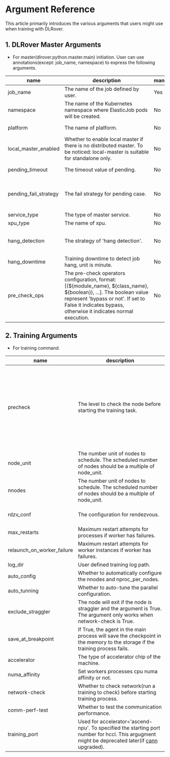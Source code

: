 # Argument Reference

This article primarily introduces the various arguments that users might use
when training with DLRover.

## 1. DLRover Master Arguments
* For master(dlrover.python.master.main) initiation. User can use annotations(except: job_name, namespace) to express the following arguments.

| name                  | description                                                                                                                                                                                                                   | mandatory | format                | default                                                                             | options                                                                           |
|-----------------------|-------------------------------------------------------------------------------------------------------------------------------------------------------------------------------------------------------------------------------|-----------|-----------------------|-------------------------------------------------------------------------------------|-----------------------------------------------------------------------------------|
| job_name              | <div style="width: 200pt"> The name of the job defined by user.                                                                                                                                                               | Yes       | string                | n/a                                                                                 | <div style="width: 100pt"> n/a                                                    |
| namespace             | The name of the Kubernetes namespace where ElasticJob pods will be created.                                                                                                                                                   | No        | string                | default                                                                             | n/a                                                                               |
| platform              | The name of platform.                                                                                                                                                                                                         | No        | string                | pyk8s                                                                               | pyk8s, k8s, ray or local                                                          |
| local_master_enabled  | Whether to enable local master if there is no distributed master. To be noticed: local-master is suitable for standalone only.                                                                                                | No        | boolean               | True                                                                                | True or False                                                                     |
| pending_timeout       | The timeout value of pending.                                                                                                                                                                                                 | No        | integer(unit: second) | 900                                                                                 | \>=0                                                                              |
| pending_fail_strategy | The fail strategy for pending case.                                                                                                                                                                                           | No        | integer               | 1                                                                                   | -1: disabled <br/>0: skip <br/>1: verify necessary parts <br/>2: verify all parts |
| service_type          | The type of master service.                                                                                                                                                                                                   | No        | string                | grpc                                                                                | grpc,http                                                                         |
| xpu_type              | The name of xpu.                                                                                                                                                                                                              | No        | string                | nvidia                                                                              | nvidia,ascend                                                                     |
| hang_detection        | The strategy of 'hang detection'.                                                                                                                                                                                             | No        | integer               | 1                                                                                   | 0: log only <br/>1: notify <br/>2: with fault tolerance <br/>                     |
| hang_downtime         | Training downtime to detect job hang, unit is minute.                                                                                                                                                                         | No        | integer               | 30                                                                                  | \>=0                                                                              |
| pre_check_ops         | The pre-check operators configuration, format: [(${module_name}, ${class_name}, ${boolean}), ...]. The boolean value represent 'bypass or not'. If set to False it indicates bypass, otherwise it indicates normal execution. | No        | string(tuple list)    | [("dlrover.python.master.diagnosis.precheck_operator", "NoPreCheckOperator", True)] | user defined                                                                      |


## 2. Training Arguments
* For training command.

| name               | description                                                                                                                                                                                                                    | mandatory | format  | default        | options                                                                                                                                                                                                         |
|--------------------|--------------------------------------------------------------------------------------------------------------------------------------------------------------------------------------------------------------------------------|----|---------|----------------|-----------------------------------------------------------------------------------------------------------------------------------------------------------------------------------------------------------------|
| precheck           | <div style="width: 200pt"> The level to check the node before starting the training task.                                                                                                                                      | No | integer | 0              | <div style="width: 100pt"> 0: no check <br/>1: splits nodes into groups to runs a matmul and allgather task and each group has 2nodes <br/>2: will run an allgather task with all nodes to test the performance |
| node_unit          | The number unit of nodes to schedule. The scheduled number of nodes should be a multiple of node_unit.                                                                                                                         | No | integer | 1              | \>=1                                                                                                                                                                                                            |
| nnodes          | The number unit of nodes to schedule. The scheduled number of nodes should be a multiple of node_unit.                                                                                                                         | No | integer | 1              | \>=1                                                                                                                                                                                                            |
| rdzv_conf          | The configuration for rendezvous.                                                                                                                                                                                              | No | dict    | n/a            | supported key: join_timeout(value > 0)                                                                                                                                                                          |
| max_restarts          | Maximum restart attempts for processes if worker has failures.                                                                                                                                                                 | No | integer | 3              | \>=1                                                                                                                                                                                                            |
| relaunch_on_worker_failure | Maximum restart attempts for worker instances if worker has failures.                                                                                                                                                          | No | integer | 3              | \>=1                                                                                                                                                                                                            |
| log_dir          | User defined training log path. | No | string  | n/a            | n/a                                                                                                                                                                                                             |
| auto_config        | Whether to automatically configure the nnodes and nproc_per_nodes.                                                                                                                                                             | No | boolean | False          | n/a                                                                                                                                                                                                             |
| auto_tunning       | Whether to auto-tune the parallel configuration.                                                                                                                                                                               | No | boolean | False          | n/a                                                                                                                                                                                                             |
| exclude_straggler  | The node will exit if the node is straggler and the argument is True. The argument only works when network-check is True.                                                                                                      | No | boolean | False          | n/a                                                                                                                                                                                                             |                                                                                         |
| save_at_breakpoint | If True, the agent in the main process will save the checkpoint in the memory to the storage if the training process fails.                                                                                                    | No | boolean | False          | n/a                                                                                                                                                                                                             |                                                                                         |
| accelerator        | The type of accelerator chip of the machine.                                                                                                                                                                                   | No | string  | nvidia.com/gpu | nvidia.com/gpu<br/>ascend-npu                                                                                                                                                                                   |                                                                                         |
| numa_affinity      | Set workers processes cpu numa affinity or not.                                                                                                                                                                                | No | boolean | False          | n/a                                                                                                                                                                                                             |                                                                                         |
| network-check      | Whether to check network(run a training to check) before starting training process.                                                                                                                                            | No | boolean | False          | n/a                                                                                                                                                                                                             |                                                                                         |
| comm-perf-test     | Whether to test the communication performance.                                                                                                                                                                                 | No | boolean | False          | n/a                                                                                                                                                                                                             |                                                                                         |
| training_port      | Used for accelerator='ascend-npu'. To specified the starting port number for hccl. This argugment might be deprecated later(if [cann](https://support.huawei.com/enterprise/zh/ascend-computing/cann-pid-251168373) upgraded). | No | integer | 60000          | number in port range                                                                                                                                                                                            |
